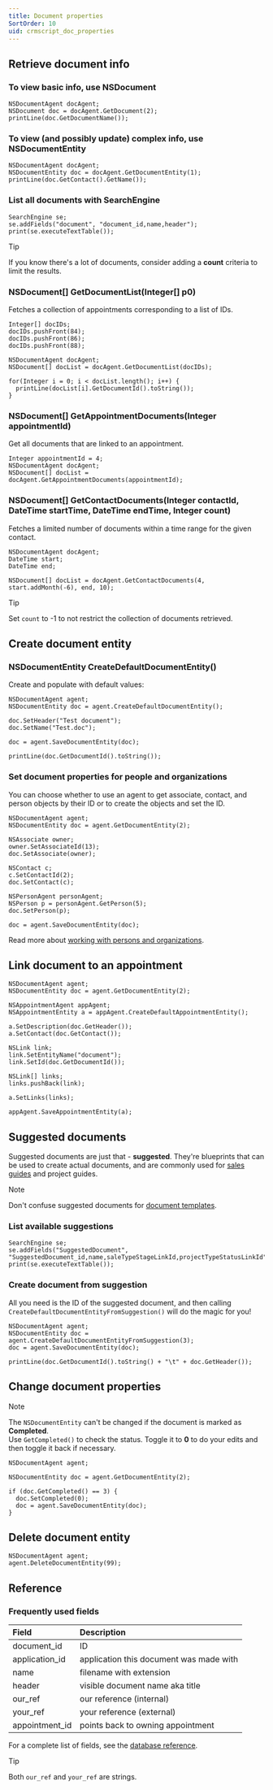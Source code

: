 ```yaml
---
title: Document properties
SortOrder: 10
uid: crmscript_doc_properties
---
```


## Retrieve document info

### To view basic info, use NSDocument

```crmscript!
NSDocumentAgent docAgent;
NSDocument doc = docAgent.GetDocument(2);
printLine(doc.GetDocumentName());
```

### To view (and possibly update) complex info, use NSDocumentEntity

```crmscript!
NSDocumentAgent docAgent;
NSDocumentEntity doc = docAgent.GetDocumentEntity(1);
printLine(doc.GetContact().GetName());
```

### List all documents with SearchEngine

```crmscript!
SearchEngine se;
se.addFields("document", "document_id,name,header");
print(se.executeTextTable());
```

> [!TIP]
> If you know there's a lot of documents, consider adding a **count** criteria to limit the results.

### NSDocument[] GetDocumentList(Integer[] p0)

Fetches a collection of appointments corresponding to a list of IDs.

```crmscript!
Integer[] docIDs;
docIDs.pushFront(84);
docIDs.pushFront(86);
docIDs.pushFront(88);

NSDocumentAgent docAgent;
NSDocument[] docList = docAgent.GetDocumentList(docIDs);

for(Integer i = 0; i < docList.length(); i++) {
  printLine(docList[i].GetDocumentId().toString());
}
```

### NSDocument[] GetAppointmentDocuments(Integer appointmentId)

Get all documents that are linked to an appointment.

```crmscript
Integer appointmentId = 4;
NSDocumentAgent docAgent;
NSDocument[] docList = docAgent.GetAppointmentDocuments(appointmentId);
```

### NSDocument[] GetContactDocuments(Integer contactId, DateTime startTime, DateTime endTime, Integer count)

Fetches a limited number of documents within a time range for the given contact.

```crmscript
NSDocumentAgent docAgent;
DateTime start;
DateTime end;

NSDocument[] docList = docAgent.GetContactDocuments(4, start.addMonth(-6), end, 10);
```

> [!TIP]
> Set `count` to -1 to not restrict the collection of documents retrieved.

## Create document entity

### NSDocumentEntity CreateDefaultDocumentEntity()

Create and populate with default values:

```crmscript!
NSDocumentAgent agent;
NSDocumentEntity doc = agent.CreateDefaultDocumentEntity();

doc.SetHeader("Test document");
doc.SetName("Test.doc");

doc = agent.SaveDocumentEntity(doc);

printLine(doc.GetDocumentId().toString());
```

### Set document properties for people and organizations

You can choose whether to use an agent to get associate, contact, and person objects by their ID or to create the objects and set the ID.

```crmscript
NSDocumentAgent agent;
NSDocumentEntity doc = agent.GetDocumentEntity(2);

NSAssociate owner;
owner.SetAssociateId(13);
doc.SetAssociate(owner);

NSContact c;
c.SetContactId(2);
doc.SetContact(c);

NSPersonAgent personAgent;
NSPerson p = personAgent.GetPerson(5);
doc.SetPerson(p);

doc = agent.SaveDocumentEntity(doc);
```

Read more about [working with persons and organizations](../persons-and-organizations/persons-and-organizations.md).

## Link document to an appointment

```crmscript
NSDocumentAgent agent;
NSDocumentEntity doc = agent.GetDocumentEntity(2);

NSAppointmentAgent appAgent;
NSAppointmentEntity a = appAgent.CreateDefaultAppointmentEntity();

a.SetDescription(doc.GetHeader());
a.SetContact(doc.GetContact());

NSLink link;
link.SetEntityName("document");
link.SetId(doc.GetDocumentId());

NSLink[] links;
links.pushBack(link);

a.SetLinks(links);

appAgent.SaveAppointmentEntity(a);
```

## Suggested documents

Suggested documents are just that  - **suggested**. They're blueprints that can be used to create actual documents, and are commonly used for [sales guides](../sales/guides.md) and project guides.

> [!NOTE]
> Don't confuse suggested documents for [document templates](./doc-templates.md).

### List available suggestions

```crmscript!
SearchEngine se;
se.addFields("SuggestedDocument", "SuggestedDocument_id,name,saleTypeStageLinkId,projectTypeStatusLinkId");
print(se.executeTextTable());
```

### Create document from suggestion

All you need is the ID of the suggested document, and then calling `CreateDefaultDocumentEntityFromSuggestion()` will do the magic for you!

```crmscript!
NSDocumentAgent agent;
NSDocumentEntity doc = agent.CreateDefaultDocumentEntityFromSuggestion(3);
doc = agent.SaveDocumentEntity(doc);

printLine(doc.GetDocumentId().toString() + "\t" + doc.GetHeader());
```

## Change document properties

> [!NOTE]
> The `NSDocumentEntity` can't be changed if the document is marked as **Completed**.<br />Use `GetCompleted()` to check the status. Toggle it to **0** to do your edits and then toggle it back if necessary.

```crmscript
NSDocumentAgent agent;

NSDocumentEntity doc = agent.GetDocumentEntity(2);

if (doc.GetCompleted() == 3) {
  doc.SetCompleted(0);
  doc = agent.SaveDocumentEntity(doc);
}
```

## Delete document entity

```crmscript
NSDocumentAgent agent;
agent.DeleteDocumentEntity(99);
```

## Reference

### Frequently used fields

| Field          | Description                             |
|:---------------|:----------------------------------------|
| document_id    | ID                                      |
| application_id | application this document was made with |
| name           | filename with extension                 |
| header         | visible document name aka title         |
| our_ref        | our reference (internal)                |
| your_ref       | your reference (external)               |
| appointment_id | points back to owning appointment       |

For a complete list of fields, see the [database reference](https://community.superoffice.com/documentation/SDK/SO.Database/html/Tables-document.htm).

> [!TIP]
> Both `our_ref` and `your_ref` are strings.
